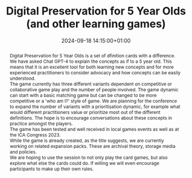 ---
abstract: 'Digital Preservation for 5 Year Olds is a set of dfinition cards with a
  difference. We have asked Chat GPT-4 to explain the concepts as if to a 5 year old.
  This means that it is an excellent tool for both learning new concepts and for more
  experienced practitioners to consider advocacy and how concepts can be easily understood.


  The game currently has three different variants dependent on competitive or collaborative
  game play and the number of people involved. The game dynamic can start with a basic
  matching game but can be changed to be more competitive or a ''who am I?'' style
  of game. We are planning for the conference to expand the number of variants with
  a prioritisation dynamic, for example what would different practitioners value or
  prioritize most out of the different definitions. The hope is to encourage conversations
  about these concepts in practice amongst the players.


  The game has been tested and well received in local games events as well as at the
  ICA Congress 2023.


  While the game is already created, as the title suggests, we are currently working
  on related expansion packs. These are archival theory, storage media and policies.


  We are hoping to use the session to not only play the card games, but also explore
  what else the cards could do. If willing we will even encourage participants to
  make up their own rules.'
creators:
- Francesca Mackenzie
- ' Jonathan Isip'
date: 2024-09-18 14:15:00+01:00
document_url: ''
grand_parent: iPRES
institutions: []
keywords:
- communications and advocacy for dp
- start 2 preserve
landing_page_url: ''
language: eng
layout: publication
license: Creative Commons Zero (CC0-1.0)
notes_url: https://docs.google.com/document/d/1TECjLA7x-Wy1GeVBzuw5jjqsObbotGkgJbFvOfm-kpo/edit#heading=h.aar4tupij1po
parent: iPRES 2024
publication_type: game
size: null
slides_url: ''
source_name: iPRES
stream_url: ''
title: Digital Preservation for 5 Year Olds (and other learning games)
year: 2024
---